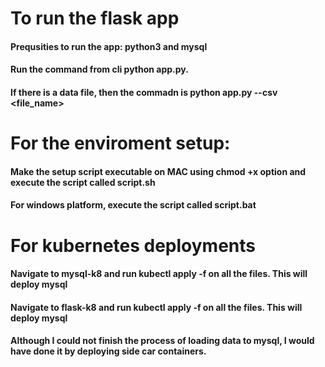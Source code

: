 # To run the flask app
#### Prequsities to run the app: python3 and mysql
#### Run the command from cli python app.py.
#### If there is a data file, then the commadn is python app.py --csv <file_name>
# For the enviroment setup:
#### Make the setup script executable on MAC using chmod +x option and execute the script called script.sh
#### For windows platform, execute the script called script.bat
# For kubernetes deployments
#### Navigate to mysql-k8 and run kubectl apply -f on all the files. This will deploy mysql
#### Navigate to flask-k8 and run kubectl apply -f on all the files. This will deploy mysql
#### Although I could not finish the process of loading data to mysql, I would have done it by deploying side car containers.

